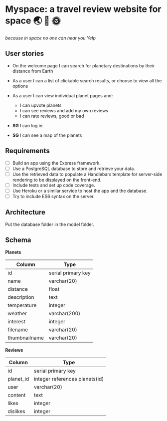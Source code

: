# Myspace:  a travel review website for space :earth_asia: :rocket: :sun_with_face: 
*because in space no one can hear you Yelp*

## User stories

* On the welcome page I can search for planetary destinations by their distance from Earth

* As a user I can a list of clickable search results, or choose to view all the options

* As a user I can view individual planet pages and:
    * I can upvote planets
    * I can see reviews and add my own reviews
    * I can rate reviews, good or bad

* **SG** I can log in
* **SG** I can see a map of the planets



## Requirements

- [ ]  Build an app using the Express framework.
- [ ] Use a PostgreSQL database to store and retrieve your data.
- [ ] Use the retrieved data to populate a Handlebars template for server-side rendering to be displayed on the front-end.
- [ ] Include tests and set up code coverage.
- [ ] Use Heroku or a similar service to host the app and the database.
- [ ] Try to include ES6 syntax on the server.

## Architecture

Put the database folder in the model folder.
## Schema

**Planets**


| Column  | Type |
| -------- | --------
| id    | serial primary key     
| name    | varchar(20)      
| distance     | float      
| description     | text     
| temperature     | integer      
| weather     | varchar(200)     
| interest     | integer     
| filename | varchar(20)     
| thumbnailname | varchar(20)     

**Reviews**


| Column  | Type |
| -------- | --------
| id    | serial primary key     
| planet_id    | integer references planets(id)      
| user     | varchar(20)      
| content     | text     
| likes     | integer     
| dislikes     | integer     
 

